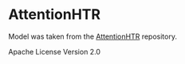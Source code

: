 AttentionHTR
============

Model was taken from the [AttentionHTR](https://github.com/dmitrijsk/AttentionHTR) repository.

Apache License Version 2.0
